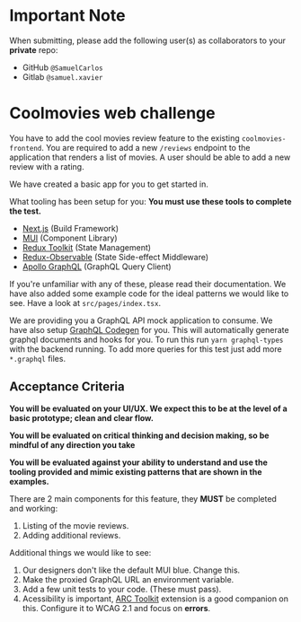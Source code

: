 # Important Note

When submitting, please add the following user(s) as collaborators to your **private** repo:

- GitHub `@SamuelCarlos`
- Gitlab `@samuel.xavier`

# Coolmovies web challenge

You have to add the cool movies review feature to the existing `coolmovies-frontend`. You are required to add a new `/reviews` endpoint to the application that renders a list of movies. A user should be able to add a new review with a rating.

We have created a basic app for you to get started in.

What tooling has been setup for you: **You must use these tools to complete the test.**

- [Next.js](https://nextjs.org/) (Build Framework)
- [MUI](https://mui.com/) (Component Library)
- [Redux Toolkit](https://redux-toolkit.js.org/) (State Management)
- [Redux-Observable](https://redux-observable.js.org/) (State Side-effect Middleware)
- [Apollo GraphQL](https://www.apollographql.com/) (GraphQL Query Client)

If you're unfamiliar with any of these, please read their documentation. We have also added some example code for the ideal patterns we would like to see. Have a look at `src/pages/index.tsx`.

We are providing you a GraphQL API mock application to consume. We have also setup [GraphQL Codegen](https://the-guild.dev/graphql/codegen) for you. This will automatically generate graphql documents and hooks for you. To run this run `yarn graphql-types` with the backend running. To add more queries for this test just add more `*.graphql` files.

## Acceptance Criteria

**You will be evaluated on your UI/UX. We expect this to be at the level of a basic prototype; clean and clear flow.**

**You will be evaluated on critical thinking and decision making, so be mindful of any direction you take**

**You will be evaluated against your ability to understand and use the tooling provided and mimic existing patterns that are shown in the examples.**

There are 2 main components for this feature, they **MUST** be completed and working:

1. Listing of the movie reviews.
2. Adding additional reviews.

Additional things we would like to see:

1. Our designers don't like the default MUI blue. Change this.
2. Make the proxied GraphQL URL an environment variable.
3. Add a few unit tests to your code. (These must pass).
4. Acessibility is important, [ARC Toolkit](https://chromewebstore.google.com/detail/arc-toolkit/chdkkkccnlfncngelccgbgfmjebmkmce?hl=en) extension is a good companion on this. Configure it to WCAG 2.1 and focus on **errors**.
